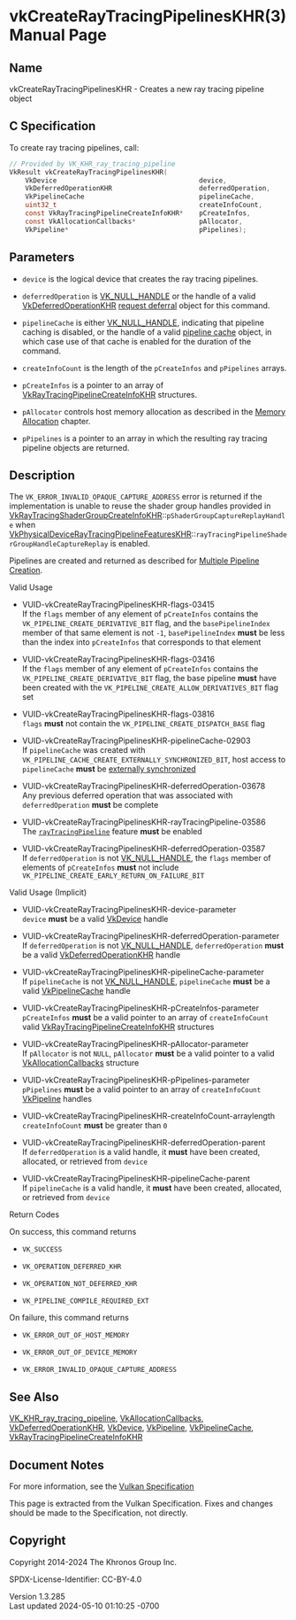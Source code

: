# vkCreateRayTracingPipelinesKHR(3) Manual Page

## Name

vkCreateRayTracingPipelinesKHR - Creates a new ray tracing pipeline
object



## <a href="#_c_specification" class="anchor"></a>C Specification

To create ray tracing pipelines, call:

``` c
// Provided by VK_KHR_ray_tracing_pipeline
VkResult vkCreateRayTracingPipelinesKHR(
    VkDevice                                    device,
    VkDeferredOperationKHR                      deferredOperation,
    VkPipelineCache                             pipelineCache,
    uint32_t                                    createInfoCount,
    const VkRayTracingPipelineCreateInfoKHR*    pCreateInfos,
    const VkAllocationCallbacks*                pAllocator,
    VkPipeline*                                 pPipelines);
```

## <a href="#_parameters" class="anchor"></a>Parameters

- `device` is the logical device that creates the ray tracing pipelines.

- `deferredOperation` is [VK_NULL_HANDLE](https://registry.khronos.org/vulkan/specs/1.3-extensions/man/html/VK_NULL_HANDLE.html) or the
  handle of a valid
  [VkDeferredOperationKHR](https://registry.khronos.org/vulkan/specs/1.3-extensions/man/html/VkDeferredOperationKHR.html) <a
  href="https://registry.khronos.org/vulkan/specs/1.3-extensions/html/vkspec.html#deferred-host-operations-requesting"
  target="_blank" rel="noopener">request deferral</a> object for this
  command.

- `pipelineCache` is either [VK_NULL_HANDLE](https://registry.khronos.org/vulkan/specs/1.3-extensions/man/html/VK_NULL_HANDLE.html),
  indicating that pipeline caching is disabled, or the handle of a valid
  <a
  href="https://registry.khronos.org/vulkan/specs/1.3-extensions/html/vkspec.html#pipelines-cache"
  target="_blank" rel="noopener">pipeline cache</a> object, in which
  case use of that cache is enabled for the duration of the command.

- `createInfoCount` is the length of the `pCreateInfos` and `pPipelines`
  arrays.

- `pCreateInfos` is a pointer to an array of
  [VkRayTracingPipelineCreateInfoKHR](https://registry.khronos.org/vulkan/specs/1.3-extensions/man/html/VkRayTracingPipelineCreateInfoKHR.html)
  structures.

- `pAllocator` controls host memory allocation as described in the <a
  href="https://registry.khronos.org/vulkan/specs/1.3-extensions/html/vkspec.html#memory-allocation"
  target="_blank" rel="noopener">Memory Allocation</a> chapter.

- `pPipelines` is a pointer to an array in which the resulting ray
  tracing pipeline objects are returned.

## <a href="#_description" class="anchor"></a>Description

The `VK_ERROR_INVALID_OPAQUE_CAPTURE_ADDRESS` error is returned if the
implementation is unable to reuse the shader group handles provided in
[VkRayTracingShaderGroupCreateInfoKHR](https://registry.khronos.org/vulkan/specs/1.3-extensions/man/html/VkRayTracingShaderGroupCreateInfoKHR.html)::`pShaderGroupCaptureReplayHandle`
when
[VkPhysicalDeviceRayTracingPipelineFeaturesKHR](https://registry.khronos.org/vulkan/specs/1.3-extensions/man/html/VkPhysicalDeviceRayTracingPipelineFeaturesKHR.html)::`rayTracingPipelineShaderGroupHandleCaptureReplay`
is enabled.

Pipelines are created and returned as described for <a
href="https://registry.khronos.org/vulkan/specs/1.3-extensions/html/vkspec.html#pipelines-multiple"
target="_blank" rel="noopener">Multiple Pipeline Creation</a>.

Valid Usage

- <a href="#VUID-vkCreateRayTracingPipelinesKHR-flags-03415"
  id="VUID-vkCreateRayTracingPipelinesKHR-flags-03415"></a>
  VUID-vkCreateRayTracingPipelinesKHR-flags-03415  
  If the `flags` member of any element of `pCreateInfos` contains the
  `VK_PIPELINE_CREATE_DERIVATIVE_BIT` flag, and the `basePipelineIndex`
  member of that same element is not `-1`, `basePipelineIndex` **must**
  be less than the index into `pCreateInfos` that corresponds to that
  element

- <a href="#VUID-vkCreateRayTracingPipelinesKHR-flags-03416"
  id="VUID-vkCreateRayTracingPipelinesKHR-flags-03416"></a>
  VUID-vkCreateRayTracingPipelinesKHR-flags-03416  
  If the `flags` member of any element of `pCreateInfos` contains the
  `VK_PIPELINE_CREATE_DERIVATIVE_BIT` flag, the base pipeline **must**
  have been created with the `VK_PIPELINE_CREATE_ALLOW_DERIVATIVES_BIT`
  flag set

- <a href="#VUID-vkCreateRayTracingPipelinesKHR-flags-03816"
  id="VUID-vkCreateRayTracingPipelinesKHR-flags-03816"></a>
  VUID-vkCreateRayTracingPipelinesKHR-flags-03816  
  `flags` **must** not contain the `VK_PIPELINE_CREATE_DISPATCH_BASE`
  flag

- <a href="#VUID-vkCreateRayTracingPipelinesKHR-pipelineCache-02903"
  id="VUID-vkCreateRayTracingPipelinesKHR-pipelineCache-02903"></a>
  VUID-vkCreateRayTracingPipelinesKHR-pipelineCache-02903  
  If `pipelineCache` was created with
  `VK_PIPELINE_CACHE_CREATE_EXTERNALLY_SYNCHRONIZED_BIT`, host access to
  `pipelineCache` **must** be [externally
  synchronized](#fundamentals-threadingbehavior)

<!-- -->

- <a href="#VUID-vkCreateRayTracingPipelinesKHR-deferredOperation-03678"
  id="VUID-vkCreateRayTracingPipelinesKHR-deferredOperation-03678"></a>
  VUID-vkCreateRayTracingPipelinesKHR-deferredOperation-03678  
  Any previous deferred operation that was associated with
  `deferredOperation` **must** be complete

- <a href="#VUID-vkCreateRayTracingPipelinesKHR-rayTracingPipeline-03586"
  id="VUID-vkCreateRayTracingPipelinesKHR-rayTracingPipeline-03586"></a>
  VUID-vkCreateRayTracingPipelinesKHR-rayTracingPipeline-03586  
  The <a
  href="https://registry.khronos.org/vulkan/specs/1.3-extensions/html/vkspec.html#features-rayTracingPipeline"
  target="_blank" rel="noopener"><code>rayTracingPipeline</code></a>
  feature **must** be enabled

- <a href="#VUID-vkCreateRayTracingPipelinesKHR-deferredOperation-03587"
  id="VUID-vkCreateRayTracingPipelinesKHR-deferredOperation-03587"></a>
  VUID-vkCreateRayTracingPipelinesKHR-deferredOperation-03587  
  If `deferredOperation` is not [VK_NULL_HANDLE](https://registry.khronos.org/vulkan/specs/1.3-extensions/man/html/VK_NULL_HANDLE.html),
  the `flags` member of elements of `pCreateInfos` **must** not include
  `VK_PIPELINE_CREATE_EARLY_RETURN_ON_FAILURE_BIT`

Valid Usage (Implicit)

- <a href="#VUID-vkCreateRayTracingPipelinesKHR-device-parameter"
  id="VUID-vkCreateRayTracingPipelinesKHR-device-parameter"></a>
  VUID-vkCreateRayTracingPipelinesKHR-device-parameter  
  `device` **must** be a valid [VkDevice](https://registry.khronos.org/vulkan/specs/1.3-extensions/man/html/VkDevice.html) handle

- <a
  href="#VUID-vkCreateRayTracingPipelinesKHR-deferredOperation-parameter"
  id="VUID-vkCreateRayTracingPipelinesKHR-deferredOperation-parameter"></a>
  VUID-vkCreateRayTracingPipelinesKHR-deferredOperation-parameter  
  If `deferredOperation` is not [VK_NULL_HANDLE](https://registry.khronos.org/vulkan/specs/1.3-extensions/man/html/VK_NULL_HANDLE.html),
  `deferredOperation` **must** be a valid
  [VkDeferredOperationKHR](https://registry.khronos.org/vulkan/specs/1.3-extensions/man/html/VkDeferredOperationKHR.html) handle

- <a href="#VUID-vkCreateRayTracingPipelinesKHR-pipelineCache-parameter"
  id="VUID-vkCreateRayTracingPipelinesKHR-pipelineCache-parameter"></a>
  VUID-vkCreateRayTracingPipelinesKHR-pipelineCache-parameter  
  If `pipelineCache` is not [VK_NULL_HANDLE](https://registry.khronos.org/vulkan/specs/1.3-extensions/man/html/VK_NULL_HANDLE.html),
  `pipelineCache` **must** be a valid
  [VkPipelineCache](https://registry.khronos.org/vulkan/specs/1.3-extensions/man/html/VkPipelineCache.html) handle

- <a href="#VUID-vkCreateRayTracingPipelinesKHR-pCreateInfos-parameter"
  id="VUID-vkCreateRayTracingPipelinesKHR-pCreateInfos-parameter"></a>
  VUID-vkCreateRayTracingPipelinesKHR-pCreateInfos-parameter  
  `pCreateInfos` **must** be a valid pointer to an array of
  `createInfoCount` valid
  [VkRayTracingPipelineCreateInfoKHR](https://registry.khronos.org/vulkan/specs/1.3-extensions/man/html/VkRayTracingPipelineCreateInfoKHR.html)
  structures

- <a href="#VUID-vkCreateRayTracingPipelinesKHR-pAllocator-parameter"
  id="VUID-vkCreateRayTracingPipelinesKHR-pAllocator-parameter"></a>
  VUID-vkCreateRayTracingPipelinesKHR-pAllocator-parameter  
  If `pAllocator` is not `NULL`, `pAllocator` **must** be a valid
  pointer to a valid [VkAllocationCallbacks](https://registry.khronos.org/vulkan/specs/1.3-extensions/man/html/VkAllocationCallbacks.html)
  structure

- <a href="#VUID-vkCreateRayTracingPipelinesKHR-pPipelines-parameter"
  id="VUID-vkCreateRayTracingPipelinesKHR-pPipelines-parameter"></a>
  VUID-vkCreateRayTracingPipelinesKHR-pPipelines-parameter  
  `pPipelines` **must** be a valid pointer to an array of
  `createInfoCount` [VkPipeline](https://registry.khronos.org/vulkan/specs/1.3-extensions/man/html/VkPipeline.html) handles

- <a
  href="#VUID-vkCreateRayTracingPipelinesKHR-createInfoCount-arraylength"
  id="VUID-vkCreateRayTracingPipelinesKHR-createInfoCount-arraylength"></a>
  VUID-vkCreateRayTracingPipelinesKHR-createInfoCount-arraylength  
  `createInfoCount` **must** be greater than `0`

- <a href="#VUID-vkCreateRayTracingPipelinesKHR-deferredOperation-parent"
  id="VUID-vkCreateRayTracingPipelinesKHR-deferredOperation-parent"></a>
  VUID-vkCreateRayTracingPipelinesKHR-deferredOperation-parent  
  If `deferredOperation` is a valid handle, it **must** have been
  created, allocated, or retrieved from `device`

- <a href="#VUID-vkCreateRayTracingPipelinesKHR-pipelineCache-parent"
  id="VUID-vkCreateRayTracingPipelinesKHR-pipelineCache-parent"></a>
  VUID-vkCreateRayTracingPipelinesKHR-pipelineCache-parent  
  If `pipelineCache` is a valid handle, it **must** have been created,
  allocated, or retrieved from `device`

Return Codes

On success, this command returns  
- `VK_SUCCESS`

- `VK_OPERATION_DEFERRED_KHR`

- `VK_OPERATION_NOT_DEFERRED_KHR`

- `VK_PIPELINE_COMPILE_REQUIRED_EXT`

On failure, this command returns  
- `VK_ERROR_OUT_OF_HOST_MEMORY`

- `VK_ERROR_OUT_OF_DEVICE_MEMORY`

- `VK_ERROR_INVALID_OPAQUE_CAPTURE_ADDRESS`

## <a href="#_see_also" class="anchor"></a>See Also

[VK_KHR_ray_tracing_pipeline](https://registry.khronos.org/vulkan/specs/1.3-extensions/man/html/VK_KHR_ray_tracing_pipeline.html),
[VkAllocationCallbacks](https://registry.khronos.org/vulkan/specs/1.3-extensions/man/html/VkAllocationCallbacks.html),
[VkDeferredOperationKHR](https://registry.khronos.org/vulkan/specs/1.3-extensions/man/html/VkDeferredOperationKHR.html),
[VkDevice](https://registry.khronos.org/vulkan/specs/1.3-extensions/man/html/VkDevice.html), [VkPipeline](https://registry.khronos.org/vulkan/specs/1.3-extensions/man/html/VkPipeline.html),
[VkPipelineCache](https://registry.khronos.org/vulkan/specs/1.3-extensions/man/html/VkPipelineCache.html),
[VkRayTracingPipelineCreateInfoKHR](https://registry.khronos.org/vulkan/specs/1.3-extensions/man/html/VkRayTracingPipelineCreateInfoKHR.html)

## <a href="#_document_notes" class="anchor"></a>Document Notes

For more information, see the <a
href="https://registry.khronos.org/vulkan/specs/1.3-extensions/html/vkspec.html#vkCreateRayTracingPipelinesKHR"
target="_blank" rel="noopener">Vulkan Specification</a>

This page is extracted from the Vulkan Specification. Fixes and changes
should be made to the Specification, not directly.

## <a href="#_copyright" class="anchor"></a>Copyright

Copyright 2014-2024 The Khronos Group Inc.

SPDX-License-Identifier: CC-BY-4.0

Version 1.3.285  
Last updated 2024-05-10 01:10:25 -0700

